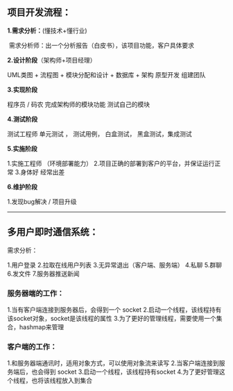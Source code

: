 ## 项目开发流程：

**1.需求分析：**(懂技术+懂行业)

​	需求分析师：出一个分析报告（白皮书），该项目功能，客户具体要求

**2.设计阶段**（架构师+项目经理）

UML类图 + 流程图 + 模块分配和设计 + 数据库 + 架构 
原型开发
组建团队

**3.实现阶段**

程序员 / 码农
完成架构师的模块功能
测试自己的模块

**4.测试阶段**

测试工程师
单元测试 ， 测试用例， 白盒测试， 黑盒测试，集成测试

**5.实施阶段**

1.实施工程师 （环境部署能力）
2.项目正确的部署到客户的平台，并保证运行正常
3.身体好	经常出差

**6.维护阶段**

1.发现bug解决 / 项目升级

---------------------------



## 多用户即时通信系统：

需求分析：

1.用户登录
2.拉取在线用户列表
3.无异常退出（客户端、服务端）
4.私聊
5.群聊
6.发文件
7.服务器推送新闻



### 服务器端的工作：

1.当有客户端连接到服务器后，会得到一个 socket
2.启动一个线程，该线程持有该socket对象，socket是该线程的属性
3.为了更好的管理线程，需要使用一个集合，hashmap来管理

### 客户端的工作：

1.和服务器端通讯时，适用对象方式，可以使用对象流来读写
2.当客户端连接到服务端后，也会得到 socket
3.启动一个线程，该线程持有socket
4.为了更好管理这个线程，也将该线程放入到集合